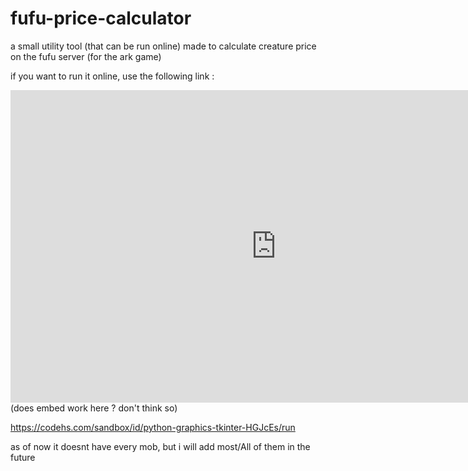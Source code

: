 # fufu-price-calculator
a small utility tool (that can be run online) made to calculate creature price on the fufu server (for the ark game)

if you want to run it online, use the following link :
<iframe width="850" height="500" src="https://codehs.com/sandbox/id/python-graphics-tkinter-HGJcEs/embed/?display_mode=default&read_only=True&show_file_tree=False" frameborder="0" allowfullscreen class="video-iframe"></iframe> (does embed work here ? don't think so)

https://codehs.com/sandbox/id/python-graphics-tkinter-HGJcEs/run


as of now it doesnt have every mob, but i will add most/All of them in the future

